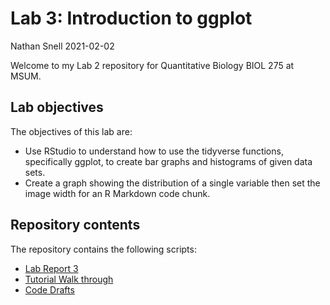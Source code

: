 Lab 3: Introduction to ggplot
================
Nathan Snell
2021-02-02

Welcome to my Lab 2 repository for Quantitative Biology BIOL 275 at
MSUM.

## Lab objectives

The objectives of this lab are:

  - Use RStudio to understand how to use the tidyverse functions,
    specifically ggplot, to create bar graphs and histograms of given
    data sets.  
  - Create a graph showing the distribution of a single variable then
    set the image width for an R Markdown code chunk.

## Repository contents

The repository contains the following scripts:

  - [Lab Report 3](lab-report.md)
  - [Tutorial Walk through](Tutorial-walkthrough.R)
  - [Code Drafts](RScript.R)
